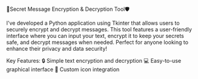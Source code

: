 🚀Secret Message Encryption & Decryption Tool🛡️

I've developed a Python application using Tkinter that allows users to securely encrypt and decrypt messages. This tool features a user-friendly interface where you can input your text, encrypt it to keep your secrets safe, and decrypt messages when needed. Perfect for anyone looking to enhance their privacy and data security!

Key Features:
🔒 Simple text encryption and decryption
💻 Easy-to-use graphical interface
🎨 Custom icon integration

